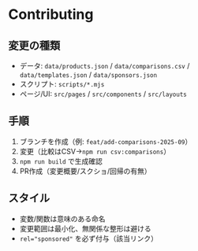 # Contributing

## 変更の種類
- データ: `data/products.json` / `data/comparisons.csv` / `data/templates.json` / `data/sponsors.json`
- スクリプト: `scripts/*.mjs`
- ページ/UI: `src/pages` / `src/components` / `src/layouts`

## 手順
1. ブランチを作成（例: `feat/add-comparisons-2025-09`）
2. 変更（比較はCSV→`npm run csv:comparisons`）
3. `npm run build` で生成確認
4. PR作成（変更概要/スクショ/回帰の有無）

## スタイル
- 変数/関数は意味のある命名
- 変更範囲は最小化、無関係な整形は避ける
- `rel="sponsored"` を必ず付与（該当リンク）
